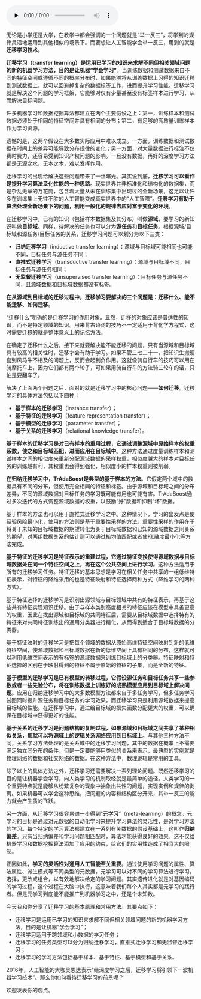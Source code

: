 <audio id="audio" title="35 深度学习之外的人工智能 | 授人以鱼不如授人以渔：迁移学习" controls="" preload="none"><source id="mp3" src="https://static001.geekbang.org/resource/audio/b1/f0/b1be07f2f129ff4adc23baad408845f0.mp3"></audio>

无论是小学还是大学，在教学中都会强调的一个问题就是“举一反三”，将学到的规律灵活地运用到其他相似的场景下。而要想让人工智能学会举一反三，用到的就是**迁移学习技术**。

**迁移学习（transfer learning）是运用已学习的知识来求解不同但相关领域问题的新的机器学习方法，目的是让机器“学会学习”**。当训练数据和测试数据来自不同的特征空间或遵循不同的概率分布时，如果能够将从训练数据上习得的知识迁移到测试数据上，就可以回避掉复杂的数据标签工作，进而提升学习性能。迁移学习就是解决这个问题的学习框架，它能够对仅有少量甚至没有标签样本进行学习，从而解决目标问题。

许多机器学习和数据挖掘算法都建立在两个主要假设之上：第一，训练样本和测试数据必须处于相同的特征空间并具有相同的分布；第二，有足够的高质量训练样本作为学习资源。

遗憾的是，这两个假设在大多数实际应用中难以成立。一方面，训练数据和测试数据在时间上的差异可能导致分布规律的变化；另一方面，对大量数据进行标注不仅费时费力，还容易受到知识产权问题的影响。一旦没有数据，再好的深度学习方法都是无源之水，无本之木，难以发挥作用。

迁移学习的出现给解决这些问题带来了一丝曙光。其实说到底，**迁移学习可以看作是提升学习算法泛化性能的一种思路**。现实世界并非标准化和结构化的数据集，而是杂乱无章的万花筒，包含着大量从未在训练集中出现过的全新场景，这足以让许多在训练集上无往不胜的人工智能变成真实世界中的“人工智障”。**迁移学习有助于算法处理全新场景下的问题，利用一般化的规律去应对富于变化的环境**。

在迁移学习中，已有的知识（包括样本数据集及其分布）叫做**源域**，要学习的新知识叫做**目标域**。同样，待解决的任务也可以分为**源任务**和**目标任务**。根据源域/目标域和源任务/目标任务的关系，迁移学习问题可以划分为以下三类：

- **归纳迁移学习**（inductive transfer learning）：源域与目标域可能相同也可能不同，目标任务与源任务不同；
- **直推式迁移学习**（transductive transfer learning）：源域与目标域不同，目标任务与源任务相同；
- **无监督迁移学习**（unsupervised transfer learning）：目标任务与源任务不同，且源域数据和目标域数据都没有标签。

**在从源域到目标域的迁移过程中，迁移学习要解决的三个问题是：迁移什么、能不能迁移、如何迁移**。

“迁移什么”明确的是迁移学习的作用对象。显然，迁移的对象应该是普适性的知识，而不是特定领域的知识。用来背古诗词的技巧不一定适用于背化学方程式，这时需要迁移的就是整体意义上的记忆方法。

在确定了迁移什么之后，接下来就要解决能不能迁移的问题，只有当源域和目标域具有较高的相关性时，迁移才会有助于学习。如果不管三七二十一，把知识生搬硬套到风马牛不相及的问题上，反而会起到负作用。这就像骑自行车的技巧可以用在骑摩托车上，因为它们都有两个轮子，可如果用骑自行车的方法骑三轮车的话，只怕是要翻车了。

解决了上面两个问题之后，面对的就是迁移学习中的核心问题——**如何迁移**。迁移学习的具体方法包括以下四种：

- **基于样本的迁移学习**（instance transfer）；
- **基于特征的迁移学习**（feature representation transfer）；
- **基于模型的迁移学习**（parameter transfer）；
- **基于关系的迁移学习**（relational knowledge transfer）。

**基于样本的迁移学习是对已有样本的重用过程，它通过调整源域中原始样本的权重系数，使之和目标域匹配，进而应用在目标域中**。这种方法通过度量训练样本和测试样本之间的相似度来重新分配源域数据的采样权重，相似度越大的样本对目标任务的训练越有利，其权重也会得到强化，相似度小的样本权重则被削弱。

**在归纳迁移学习中，TrAdaBoost是典型的基于样本的方法**。它假定两个域中的数据具有不同的分布，但使用完全相同的特征和标签。由于源域和目标域之间的分布差异，不同的源域数据对目标任务的学习既可能有用也可能有害。TrAdaBoost通过多次迭代的方式调整源域数据的权重，以鼓励“好”数据和抑制“坏”数据。

基于样本的方法也可以用于直推式迁移学习之中。这种情况下，学习的出发点是使经验风险最小化，使用的方法则是基于重要性采样的方法。重要性采样的作用在于将关于未知的目标域数据的期望转化为关于目标域数据和已知的源域数据之间关系的期望，对两组数据关系的估计则可以通过核均值匹配或者使KL散度最小化等方法完成。

**基于特征的迁移学习是特征表示的重建过程，它通过特征变换使得源域数据与目标域数据处在同一个特征空间之上，再在这个公共空间上进行学习**。这种方法适用于所有的迁移学习任务。特征迁移的基本思想是学习在相关任务中共享的一组低维特征表示，对特征的降维采用的也是特征映射和特征选择两种方式（降维学习的两种方式）。

基于特征选择的迁移学习是识别出源领域与目标领域中共有的特征表示，再基于这些共有特征实现知识迁移。由于与样本类别高度相关的特征应该在模型中具备更高的权重，因此在找出源域和目标域的共同特征后，需要从目标域数据中选择特有的特征来对共同特征训练出的通用分类器进行精化，从而得到适合于目标域数据的分类器。

基于特征映射的迁移学习是把每个领域的数据从原始高维特征空间映射到新的低维特征空间，使源域数据和目标域数据在新的低维空间上具有相同的分布，这样就可以利用低维空间表示的有标签的源域数据来训练目标域上的分类器。特征映射和特征选择的区别在于映射得到的特征不属于原始的特征的子集，而是全新的特征。

**基于模型的迁移学习是已有模型的转移过程，它假设源任务和目标任务共享一些参数或者一些先验分布，将在训练数据上训练好的成熟模型应用到目标域上解决问题**。应用在归纳迁移学习中的大多数模型方法都来自于多任务学习，但多任务学习试图同时提升源任务和目标任务的学习效果，而迁移学习只是利用源域数据来提高目标域的性能。在迁移学习中，通过给目标域的损失函数分配更大的权重，可以确保在目标域中获得更好的性能。

**基于关系的迁移学习是问题结构的复制过程，如果源域和目标域之间共享了某种相似关系，那就可以将源域上的逻辑关系网络应用到目标域上**。与其他三种方法不同，关系学习方法处理的是关系域中的迁移学习问题，其中的数据在概率上不需要满足独立同分布的条件，但是一定要能够用类似的关系来表示，最典型的实例就是物理网络的数据和社交网络的数据。在这种方法中，数理逻辑是常用的工具。

除了以上的具体方法之外，迁移学习还需要解决一系列理论问题。既然迁移学习的目的是让机器学会学习，向人类学习的机制取经就是最简单的途径。人类学习的一个重要特点就是能够从纷繁复杂的现象中抽象出共性的问题，实现实例和规律的剥离。如果机器可以学会这种思维，把问题的内容和结构区分开来，其举一反三的能力就会产生质的飞跃。

另一方面，从迁移学习很容易进一步得到“**元学习**”（meta-learning）的概念。元学习的目标是通过对元数据的自动化学习来提升学习算法的灵活性，是对学习方法的学习。每个特定的学习算法都建立在一系列有关数据的假设基础上，这叫作**归纳偏差**。只有当归纳偏差和学习问题相匹配时，算法才能获得良好的效果。这不仅给机器学习和数据挖掘算法添加了应用的约束，给它们的实用性造成了相当大的限制。

正因如此，**学习的灵活性对通用人工智能至关重要**。通过使用学习问题的属性、算法属性、派生模式等不同类型的元数据，元学习可以对不同的学习算法进行学习，选择，更改或组合，以有效地解决给定的学习问题。其实遗传进化就是对基因编码的学习过程，这个过程在大脑中执行，这意味着我们每个人其实都是元学习的践行者。但是元学习到底能不能推广到机器学习之中，还是个未知数。

今天我和你分享了迁移学习的基本原理和常用方法。其要点如下：

- 迁移学习是运用已学习的知识来求解不同但相关领域问题的新的机器学习方法，目的是让机器“学会学习”；
- 迁移学习适用于跨领域和小数据的学习任务；
- 迁移学习的任务类型可以分为归纳迁移学习，直推式迁移学习和无监督迁移学习；
- 迁移学习的学习方法包括基于样本、基于特征、基于模型和基于关系。

2016年，人工智能的大咖吴恩达表示“继深度学习之后，迁移学习将引领下一波机器学习技术”。那么你如何看待迁移学习的前景呢？

欢迎发表你的观点。

<img src="https://static001.geekbang.org/resource/image/a3/bb/a331dead77d7e3e1d9f1939ed38534bb.jpg" alt="">


